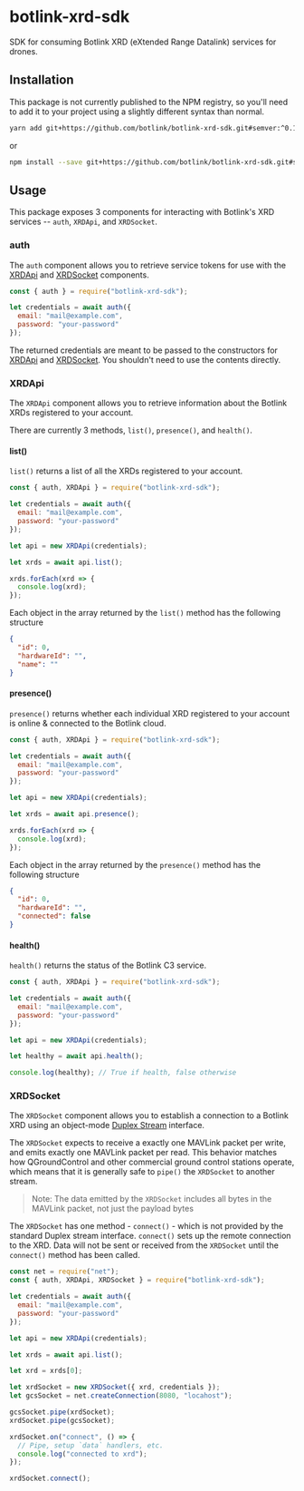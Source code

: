 # botlink-xrd-sdk

SDK for consuming Botlink XRD (eXtended Range Datalink) services for drones.

## Installation

This package is not currently published to the NPM registry, so you'll need to add it to your
project using a slightly different syntax than normal.

```bash
yarn add git+https://github.com/botlink/botlink-xrd-sdk.git#semver:^0.1.0
```

or

```bash
npm install --save git+https://github.com/botlink/botlink-xrd-sdk.git#semver:^0.1.0
```

## Usage

This package exposes 3 components for interacting with Botlink's XRD services --
`auth`, `XRDApi`, and `XRDSocket`.

### auth

The `auth` component allows you to retrieve service tokens for use with the
[XRDApi](#xrdapi) and [XRDSocket](#xrdsocket) components.

```js
const { auth } = require("botlink-xrd-sdk");

let credentials = await auth({
  email: "mail@example.com",
  password: "your-password"
});
```

The returned credentials are meant to be passed to the constructors for [XRDApi](#xrdapi) and
[XRDSocket](#xrdsocket). You shouldn't need to use the contents directly.

### XRDApi

The `XRDApi` component allows you to retrieve information about the Botlink XRDs registered to your
account.

There are currently 3 methods, `list()`, `presence()`, and `health()`.

#### list()

`list()` returns a list of all the XRDs registered to your account.

```js
const { auth, XRDApi } = require("botlink-xrd-sdk");

let credentials = await auth({
  email: "mail@example.com",
  password: "your-password"
});

let api = new XRDApi(credentials);

let xrds = await api.list();

xrds.forEach(xrd => {
  console.log(xrd);
});
```

Each object in the array returned by the `list()` method has the following structure

```json
{
  "id": 0,
  "hardwareId": "",
  "name": ""
}
```

#### presence()

`presence()` returns whether each individual XRD registered to your account is online & connected
to the Botlink cloud.

```js
const { auth, XRDApi } = require("botlink-xrd-sdk");

let credentials = await auth({
  email: "mail@example.com",
  password: "your-password"
});

let api = new XRDApi(credentials);

let xrds = await api.presence();

xrds.forEach(xrd => {
  console.log(xrd);
});
```

Each object in the array returned by the `presence()` method has the following structure

```json
{
  "id": 0,
  "hardwareId": "",
  "connected": false
}
```

#### health()

`health()` returns the status of the Botlink C3 service.

```js
const { auth, XRDApi } = require("botlink-xrd-sdk");

let credentials = await auth({
  email: "mail@example.com",
  password: "your-password"
});

let api = new XRDApi(credentials);

let healthy = await api.health();

console.log(healthy); // True if health, false otherwise
```

### XRDSocket

The `XRDSocket` component allows you to establish a connection to a Botlink XRD using an object-mode
[Duplex Stream](https://nodejs.org/api/stream.html#stream_class_stream_duplex) interface.

The `XRDSocket` expects to receive a exactly one MAVLink packet per write,
and emits exactly one MAVLink packet per read. This behavior matches how QGroundControl
and other commercial ground control stations operate, which means that it is generally safe to
`pipe()` the `XRDSocket` to another stream.

> Note: The data emitted by the `XRDSocket` includes all bytes in the MAVLink packet, not just the payload bytes

The `XRDSocket` has one method - `connect()` - which is not provided by the standard Duplex stream interface.
`connect()` sets up the remote connection to the XRD. Data will not be sent or received from the `XRDSocket` until
the `connect()` method has been called.

```js
const net = require("net");
const { auth, XRDApi, XRDSocket } = require("botlink-xrd-sdk");

let credentials = await auth({
  email: "mail@example.com",
  password: "your-password"
});

let api = new XRDApi(credentials);

let xrds = await api.list();

let xrd = xrds[0];

let xrdSocket = new XRDSocket({ xrd, credentials });
let gcsSocket = net.createConnection(8080, "locahost");

gcsSocket.pipe(xrdSocket);
xrdSocket.pipe(gcsSocket);

xrdSocket.on("connect", () => {
  // Pipe, setup `data` handlers, etc.
  console.log("connected to xrd");
});

xrdSocket.connect();
```
